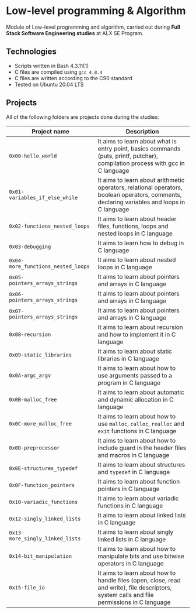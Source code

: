 # Low-level programming & Algorithm
Module of Low-level programming and algorithm, carried out during **Full Stack Software Engineering studies** at ALX SE Program.

## Technologies
* Scripts written in Bash 4.3.11(1)
* C files are compiled using `gcc 4.8.4`
* C files are written according to the C90 standard
* Tested on Ubuntu 20.04 LTS

## Projects
All of the following folders are projects done during the studies:

|Project name |	Description |
|-------------|-------------|
|`0x00-hello_world` |It aims to learn about what is entry point, basics commands (puts, printf, putchar), compilation process with gcc in C language|
|`0x01-variables_if_else_while` |It aims to learn about arithmetic operators, relational operators, boolean operators, comments, declaring variables and loops in C language|
|`0x02-functions_nested_loops` |It aims to learn about header files, functions, loops and nested loops in C language|
|`0x03-debugging` |It aims to learn how to debug in C language|
|`0x04-more_functions_nested_loops` | It aims to learn about nested loops in C language|
|`0x05-pointers_arrays_strings` | It aims to learn about pointers and arrays in C language|
|`0x06-pointers_arrays_strings` |	It aims to learn about pointers and arrays in C language |
|`0x07-pointers_arrays_strings` |	It aims to learn about pointers and arrays in C language |
|`0x08-recursion` |	It aims to learn about recursion and how to implement it in C language |
|`0x09-static_libraries` |	It aims to learn about static libraries in C language |
|`0x0A-argc_argv` |	It aims to learn about how to use arguments passed to a program in C language |
|`0x0B-malloc_free` |	It aims to learn about automatic and dynamic allocation in C language |
|`0x0C-more_malloc_free` |	It aims to learn about how to use `malloc`, `calloc`, `realloc` and `exit` functions in C language |
|`0x0D-preprocessor` |	It aims to learn about how to include guard in the header files and macros in C language |
|`0x0E-structures_typedef` |	It aims to learn about structures and `typedef` in C language |
|`0x0F-function_pointers` |	It aims to learn about function pointers in C language |
|`0x10-variadic_functions` |	It aims to learn about variadic functions in C language |
|`0x12-singly_linked_lists` |	It aims to learn about linked lists in C language |
|`0x13-more_singly_linked_lists` |It aims to learn about singly linked lists in C language |
|`0x14-bit_manipulation` |	It aims to learn about how to manipulate bits and use bitwise operators in C language |
|`0x15-file_io` |	It aims to learn about how to handle files (open, close, read and write), file descriptors, system calls and file permissions in C language |
